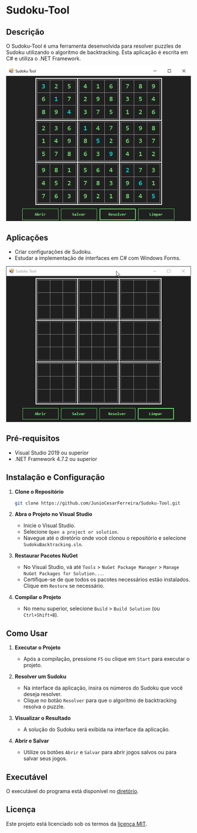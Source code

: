 # Sudoku-Tool

## Descrição
O Sudoku-Tool é uma ferramenta desenvolvida para resolver puzzles de Sudoku utilizando o algoritmo de backtracking. Esta aplicação é escrita em C# e utiliza o .NET Framework.

<p align="center">
  <img src="./resource/print.png">
</p>

## Aplicações
- Criar configurações de Sudoku.
- Estudar a implementação de interfaces em C# com Windows Forms.

<p align="center">
  <img src="./resource/print.gif">
</p>

## Pré-requisitos
- Visual Studio 2019 ou superior
- .NET Framework 4.7.2 ou superior

## Instalação e Configuração
1. **Clone o Repositório**
    ```sh
    git clone https://github.com/JunioCesarFerreira/Sudoku-Tool.git
    ```
2. **Abra o Projeto no Visual Studio**
    - Inicie o Visual Studio.
    - Selecione `Open a project or solution`.
    - Navegue até o diretório onde você clonou o repositório e selecione `SudokuBacktracking.sln`.

3. **Restaurar Pacotes NuGet**
    - No Visual Studio, vá até `Tools` > `NuGet Package Manager` > `Manage NuGet Packages for Solution...`.
    - Certifique-se de que todos os pacotes necessários estão instalados. Clique em `Restore` se necessário.

4. **Compilar o Projeto**
    - No menu superior, selecione `Build` > `Build Solution` (ou `Ctrl+Shift+B`).

## Como Usar
1. **Executar o Projeto**
    - Após a compilação, pressione `F5` ou clique em `Start` para executar o projeto.

2. **Resolver um Sudoku**
    - Na interface da aplicação, insira os números do Sudoku que você deseja resolver.
    - Clique no botão `Resolver` para que o algoritmo de backtracking resolva o puzzle.

3. **Visualizar o Resultado**
    - A solução do Sudoku será exibida na interface da aplicação.

4. **Abrir e Salvar**
    - Utilize os botões `Abrir` e `Salvar` para abrir jogos salvos ou para salvar seus jogos.

## Executável
O executável do programa está disponível no [diretório](./SudokuBacktracking/SudokuBacktracking/bin/Debug/).

## Licença
Este projeto está licenciado sob os termos da [licença MIT](./LICENSE).
